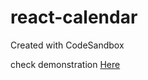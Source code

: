 # react-calendar
Created with CodeSandbox

check demonstration [Here](react-calendar-demonstration.netlify.app)
